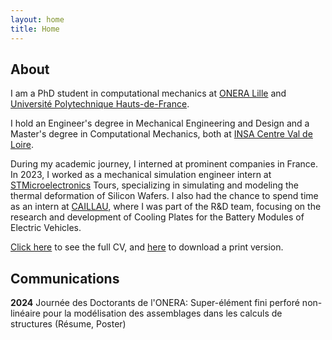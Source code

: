 ```yaml
---
layout: home
title: Home
---
```


## About

I am a PhD student in computational mechanics at [ONERA Lille](https://www.onera.fr/fr) and [Université Polytechnique Hauts-de-France](https://www.uphf.fr/).

I hold an Engineer's degree in Mechanical Engineering and Design and a Master's degree in Computational Mechanics, both at [INSA Centre Val de Loire](https://insa-centrevaldeloire.fr/fr/).

During my academic journey, I interned at prominent companies in France. In 2023, I worked as a mechanical simulation engineer intern at [STMicroelectronics](https://www.st.com/content/st_com/en.html) Tours, specializing in simulating and modeling the thermal deformation of Silicon Wafers. I also had the chance to spend time as an intern at [CAILLAU](https://www.caillau.com/?lang=fr), where I was part of the R&D team, focusing on the research and development of Cooling Plates for the Battery Modules of Electric Vehicles.

[Click here](/cv) to see the full CV, and [here](/CV_English.pdf) to download a print version.

## Communications

**2024** Journée des Doctorants de l'ONERA: Super-élément fini perforé non-linéaire pour la modélisation des assemblages dans les calculs de structures (Résume, Poster)

<!-- {% include archive.html %} -->